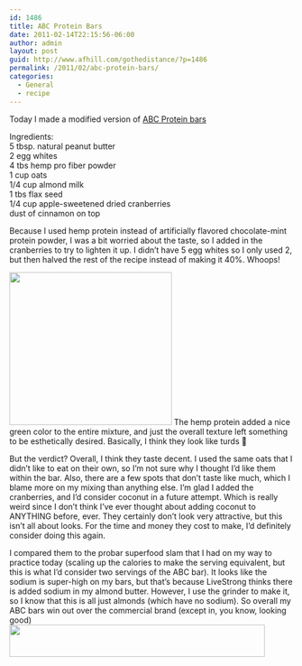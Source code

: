 ```yaml
---
id: 1486
title: ABC Protein Bars
date: 2011-02-14T22:15:56-06:00
author: admin
layout: post
guid: http://www.afhill.com/gothedistance/?p=1486
permalink: /2011/02/abc-protein-bars/
categories:
  - General
  - recipe
---
```

Today I made a modified version of [ABC Protein bars](http://liftforlife.com/content/bodybuilding-fitness-diet-health-articles/diet-articles/727-protein-bar#ABC_Protein_Bars)

Ingredients:  
5 tbsp. natural peanut butter  
2 egg whites  
4 tbs hemp pro fiber powder  
1 cup oats  
1/4 cup almond milk  
1 tbs flax seed  
1/4 cup apple-sweetened dried cranberries  
dust of cinnamon on top

Because I used hemp protein instead of artificially flavored chocolate-mint protein powder, I was a bit worried about the taste, so I added in the cranberries to try to lighten it up. I didn&#8217;t have 5 egg whites so I only used 2, but then halved the rest of the recipe instead of making it 40%. Whoops!

[<img src="http://www.afhill.com/gothedistance/wp-content/uploads/2011/02/turd-1.jpg" alt="" title="turd-1" width="288" height="271" class="alignright size-full wp-image-1500" />](http://www.afhill.com/gothedistance/wp-content/uploads/2011/02/turd-1.jpg) The hemp protein added a nice green color to the entire mixture, and just the overall texture left something to be esthetically desired. Basically, I think they look like turds 🙂 

But the verdict? Overall, I think they taste decent. I used the same oats that I didn&#8217;t like to eat on their own, so I&#8217;m not sure why I thought I&#8217;d like them within the bar. Also, there are a few spots that don&#8217;t taste like much, which I blame more on my mixing than anything else. I&#8217;m glad I added the cranberries, and I&#8217;d consider coconut in a future attempt. Which is really weird since I don&#8217;t think I&#8217;ve ever thought about adding coconut to ANYTHING before, ever. They certainly don&#8217;t look very attractive, but this isn&#8217;t all about looks. For the time and money they cost to make, I&#8217;d definitely consider doing this again. 

I compared them to the probar superfood slam that I had on my way to practice today (scaling up the calories to make the serving equivalent, but this is what I&#8217;d consider two servings of the ABC bar). It looks like the sodium is super-high on my bars, but that&#8217;s because LiveStrong thinks there is added sodium in my almond butter. However, I use the grinder to make it, so I know that this is all just almonds (which have no sodium). So overall my ABC bars win out over the commercial brand (except in, you know, looking good)  
[<img src="http://www.afhill.com/gothedistance/wp-content/uploads/2011/02/comparebars.jpg" alt="" title="comparebars" width="453" height="57" class="aligncenter size-full wp-image-1502" />](http://www.afhill.com/gothedistance/wp-content/uploads/2011/02/comparebars.jpg)